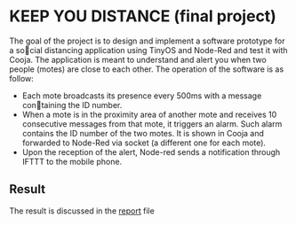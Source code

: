 # KEEP YOU DISTANCE (final project)
The goal of the project is to design and implement a software prototype for a social distancing application using TinyOS and Node-Red and test it with
Cooja. The application is meant to understand and alert you when two
people (motes) are close to each other. The operation of the software is as
follow:
+ Each mote broadcasts its presence every 500ms with a message containing the ID number.
+ When a mote is in the proximity area of another mote and receives 10 consecutive messages from that mote, it triggers an alarm. Such alarm contains the ID number of the two motes. It is shown in Cooja and forwarded to Node-Red via socket (a different one for each mote).
+ Upon the reception of the alert, Node-red sends a notification through IFTTT to the mobile phone.

## Result
The result is discussed in the [report](./report/report.pdf) file
